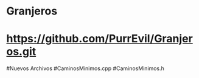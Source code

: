 # Granjeros
# https://github.com/PurrEvil/Granjeros.git

#Nuevos Archivos
#CaminosMinimos.cpp
#CaminosMinimos.h
